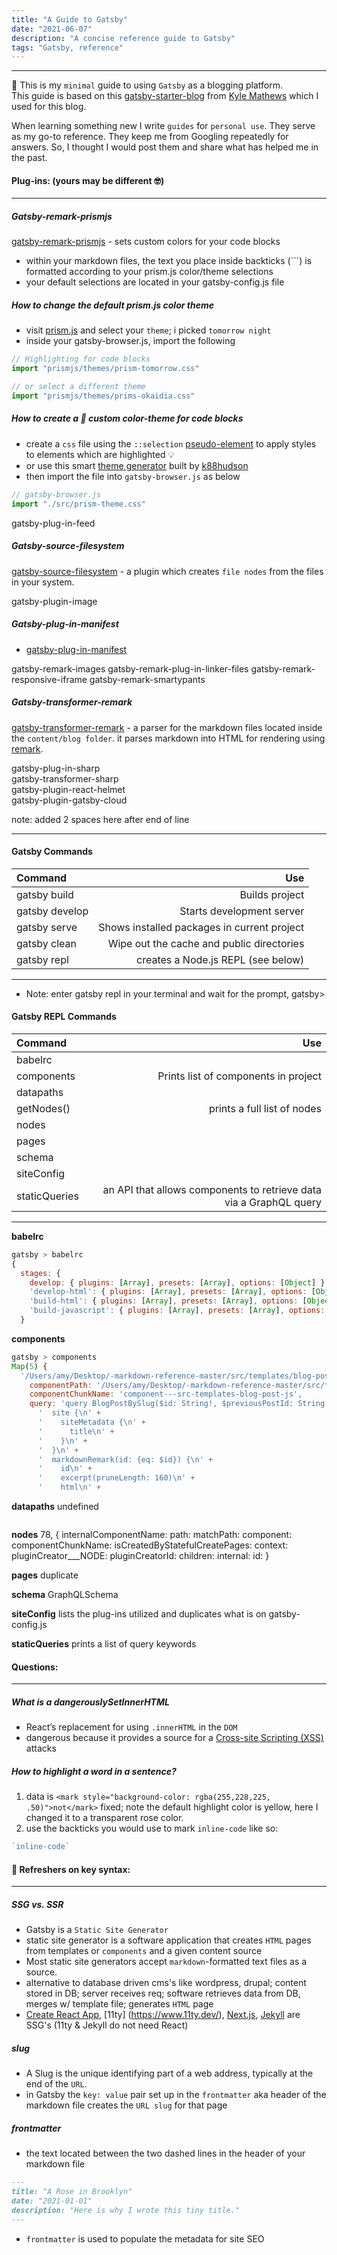 ```yaml
---
title: "A Guide to Gatsby"
date: "2021-06-07"
description: "A concise reference guide to Gatsby"
tags: "Gatsby, reference"
---
```

----------------------------------

🎉 This is my `minimal` guide to using `Gatsby` as a blogging platform.  
This guide is based on this [gatsby-starter-blog](https://github.com/gatsbyjs/gatsby-starter-blog) from [Kyle Mathews](https://twitter.com/kylemathews) which I used for this blog.

When learning something new I write `guides` for `personal use`. They serve as my go-to reference.  They keep me from Googling repeatedly for answers.  So, I thought I would post them and share what has helped me in the past.

#### Plug-ins: (yours may be different 🤓)
------------------------------------------------------------------  
##### Gatsby-remark-prismjs
[gatsby-remark-prismjs](https://www.gatsbyjs.com/plugins/gatsby-remark-prismjs/) - sets custom colors for your code blocks
- within your markdown files, the text you place inside backticks (```) is formatted according to your prism.js color/theme selections
- your default selections are located in your gatsby-config.js file

##### How to change the default prism.js color theme
- visit [prism.js](https://prismjs.com/plugins/inline-color/) and select your `theme`; i picked `tomorrow night`
- inside your gatsby-browser.js, import the following
```js
// Highlighting for code blocks
import "prismjs/themes/prism-tomorrow.css"
```
```js
// or select a different theme
import "prismjs/themes/prims-okaidia.css"
```

##### **H**ow to create a 🌈 custom color-theme for code blocks
  - create a `css` file using the `::selection` [pseudo-element](https://developer.mozilla.org/en-US/docs/Web/CSS/::selection) to apply styles to elements which are highlighted 💡
  - or use this smart [theme generator](http://k88hudson.github.io/syntax-highlighting-theme-generator/www/) built by [k88hudson](https://github.com/k88hudson/syntax-highlighting-theme-generator)
  - then import the file into `gatsby-browser.js` as below
```js
// gatsby-browser.js
import "./src/prism-theme.css"
```

gatsby-plug-in-feed

##### Gatsby-source-filesystem
[gatsby-source-filesystem](https://www.gatsbyjs.com/plugins/gatsby-source-filesystem/)
    -  a plugin which creates `file nodes` from the files in your system.

gatsby-plugin-image    

##### Gatsby-plug-in-manifest
  - [gatsby-plug-in-manifest](https://www.gatsbyjs.com/plugins/gatsby-plugin-manifest/)

gatsby-remark-images
gatsby-remark-plug-in-linker-files
gatsby-remark-responsive-iframe
gatsby-remark-smartypants

##### Gatsby-transformer-remark
[gatsby-transformer-remark](https://www.gatsbyjs.com/plugins/gatsby-transformer-remark/) - a parser for the markdown files located inside the `content/blog folder`. it parses markdown into HTML for rendering using [remark](https://remark.js.org/). 


gatsby-plug-in-sharp  
gatsby-transformer-sharp   
gatsby-plugin-react-helmet  
gatsby-plugin-gatsby-cloud


note: added 2 spaces here after end of line

_____________________________________________________________

#### Gatsby Commands
| **Command**                 | **Use**                  |
|:--------------------------- | ------------------------:|
|gatsby build        |                     Builds project|
|gatsby develop            |    Starts development server|
|gatsby serve|Shows installed packages in current project|
|gatsby clean  |Wipe out the cache and public directories| 
|gatsby repl       |   creates a Node.js REPL (see below)|
----------------------------------------------------------


- Note: enter gatsby repl in your terminal and wait for the prompt, gatsby>

#### Gatsby REPL Commands
| **Command**                     | **Use**             |
|:--------------------------- |------------------------:|
|babelrc       |                                        |
|components       | Prints list of components in project|
|datapaths     |                                        |
|getNodes() |                prints a full list of nodes|
|nodes |                                                |
|pages |                                                |
|schema |                                               |
|siteConfig |                                           |
|staticQueries| an API that allows components to retrieve data via a GraphQL query|
----------------------------------------------------------


**babelrc**
```jsx
gatsby > babelrc
{
  stages: {
    develop: { plugins: [Array], presets: [Array], options: [Object] },
    'develop-html': { plugins: [Array], presets: [Array], options: [Object] },
    'build-html': { plugins: [Array], presets: [Array], options: [Object] },
    'build-javascript': { plugins: [Array], presets: [Array], options: [Object] }
  }
```

**components**
```jsx
gatsby > components
Map(5) {
  '/Users/amy/Desktop/-markdown-reference-master/src/templates/blog-post.js' => {
    componentPath: '/Users/amy/Desktop/-markdown-reference-master/src/templates/blog-post.js',
    componentChunkName: 'component---src-templates-blog-post-js',
    query: 'query BlogPostBySlug($id: String!, $previousPostId: String, $nextPostId: String) {\n' +
      '  site {\n' +
      '    siteMetadata {\n' +
      '      title\n' +
      '    }\n' +
      '  }\n' +
      '  markdownRemark(id: {eq: $id}) {\n' +
      '    id\n' +
      '    excerpt(pruneLength: 160)\n' +
      '    html\n' +
```

**datapaths**
undefined
```jsx

```
**nodes**
78,
    {
      internalComponentName: 
      path: 
      matchPath: 
      component: 
      componentChunkName: 
      isCreatedByStatefulCreatePages: 
      context: 
      pluginCreator___NODE: 
      pluginCreatorId: 
      children: 
      internal: 
      id: 
    }

**pages**
duplicate

**schema**
GraphQLSchema

**siteConfig**
lists the plug-ins utilized and duplicates what is on gatsby-config.js

**staticQueries**
prints a list of query keywords


#### Questions:
----------------------

##### What is a dangerouslySetInnerHTML
- React’s replacement for using `.innerHTML` in the `DOM`
- dangerous because it provides a source for a [Cross-site Scripting (XSS)](https://owasp.org/www-community/attacks/xss/) attacks


##### How to highlight a word in a sentence?
 1. data is `<mark style="background-color: rgba(255,228,225, .50)">not</mark>` fixed; note the default highlight color is yellow, here I changed it to a transparent rose color.
 2. use the backticks you would use to mark `inline-code` like so:
 ```jsx
`inline-code`
 ```

#### 🤔 Refreshers on key syntax:
------------------------------------

 ##### SSG vs. SSR
- Gatsby is a `Static Site Generator`
- static site generator is a software application that creates `HTML` pages from templates or `components` and a given content source
- Most static site generators accept `markdown`-formatted text files as a source.
- alternative to database driven cms's like wordpress, drupal; content stored in DB; server receives req; software retrieves data from DB, merges w/ template file; generates `HTML` page 
- [Create React App](https://github.com/facebook/create-react-app), [11ty] (https://www.11ty.dev/), [Next.js](https://nextjs.org/), [Jekyll](https://jekyllrb.com/) are SSG's (11ty & Jekyll do not need React)

##### slug
- A Slug is the unique identifying part of a web address, typically at the end of the `URL`.
- in Gatsby the `key: value` pair set up in the `frontmatter` aka header of the markdown file creates the `URL slug` for that page

##### frontmatter
- the text located between the two dashed lines in the header of your markdown file
```md
---
title: "A Rose in Brooklyn"
date: "2021-01-01"
description: "Here is why I wrote this tiny title."
---
```
- `frontmatter` is used to populate the metadata for site SEO
